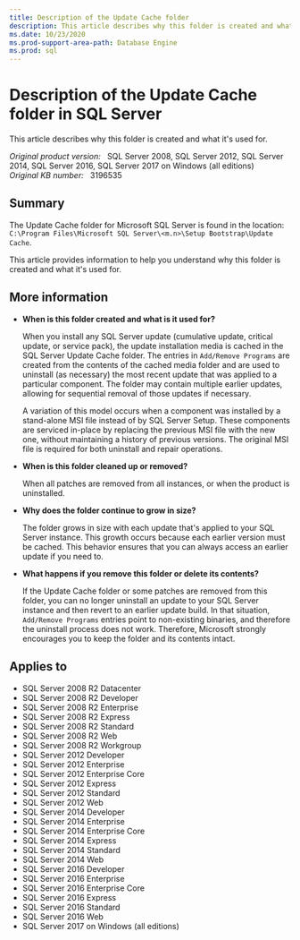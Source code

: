 ```yaml
---
title: Description of the Update Cache folder
description: This article describes why this folder is created and what it's used for.
ms.date: 10/23/2020
ms.prod-support-area-path: Database Engine
ms.prod: sql 
---
```

# Description of the Update Cache folder in SQL Server

This article describes why this folder is created and what it's used for.

_Original product version:_ &nbsp; SQL Server 2008, SQL Server 2012, SQL Server 2014, SQL Server 2016, SQL Server 2017 on Windows (all editions)  
_Original KB number:_ &nbsp; 3196535

## Summary

The Update Cache folder for Microsoft SQL Server is found in the location: `C:\Program Files\Microsoft SQL Server\<m.n>\Setup Bootstrap\Update Cache`.

This article provides information to help you understand why this folder is created and what it's used for.

## More information

- **When is this folder created and what is it used for?**

    When you install any SQL Server update (cumulative update, critical update, or service pack), the update installation media is cached in the SQL Server Update Cache folder. The entries in `Add/Remove Programs`  are created from the contents of the cached media folder and are used to uninstall (as necessary) the most recent update that was applied to a particular component. The folder may contain multiple earlier updates, allowing for sequential removal of those updates if necessary.

    A variation of this model occurs when a component was installed by a stand-alone MSI file instead of by SQL Server Setup. These components are serviced in-place by replacing the previous MSI file with the new one, without maintaining a history of previous versions. The original MSI file is required for both uninstall and repair operations.

- **When is this folder cleaned up or removed?**  

    When all patches are removed from all instances, or when the product is uninstalled.

- **Why does the folder continue to grow in size?**  

    The folder grows in size with each update that's applied to your SQL Server instance. This growth occurs because each earlier version must be cached. This behavior ensures that you can always access an earlier update if you need to.

- **What happens if you remove this folder or delete its contents?**  

    If the Update Cache folder or some patches are removed from this folder, you can no longer uninstall an update to your SQL Server instance and then revert to an earlier update build. In that situation, `Add/Remove Programs` entries point to non-existing binaries, and therefore the uninstall process does not work. Therefore, Microsoft strongly encourages you to keep the folder and its contents intact.

## Applies to

- SQL Server 2008 R2 Datacenter
- SQL Server 2008 R2 Developer
- SQL Server 2008 R2 Enterprise
- SQL Server 2008 R2 Express
- SQL Server 2008 R2 Standard
- SQL Server 2008 R2 Web
- SQL Server 2008 R2 Workgroup
- SQL Server 2012 Developer
- SQL Server 2012 Enterprise
- SQL Server 2012 Enterprise Core
- SQL Server 2012 Express
- SQL Server 2012 Standard
- SQL Server 2012 Web
- SQL Server 2014 Developer
- SQL Server 2014 Enterprise
- SQL Server 2014 Enterprise Core
- SQL Server 2014 Express
- SQL Server 2014 Standard
- SQL Server 2014 Web
- SQL Server 2016 Developer
- SQL Server 2016 Enterprise
- SQL Server 2016 Enterprise Core
- SQL Server 2016 Express
- SQL Server 2016 Standard
- SQL Server 2016 Web
- SQL Server 2017 on Windows (all editions)
